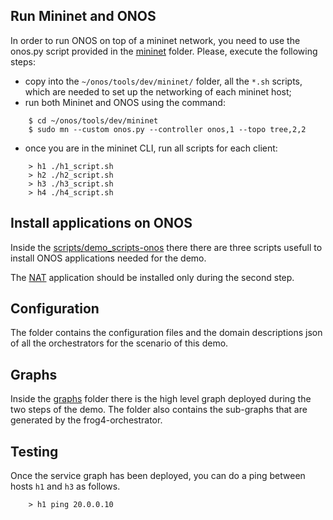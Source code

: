 ## Run Mininet and ONOS

In order to run ONOS on top of a mininet network, you need to use the onos.py script provided in the [mininet](mininet/) folder.
Please, execute the following steps:

* copy into the `~/onos/tools/dev/mininet/` folder, all the `*.sh` scripts, which are needed to set up the networking of each mininet host;
* run both Mininet and ONOS using the command:
```
	$ cd ~/onos/tools/dev/mininet
	$ sudo mn --custom onos.py --controller onos,1 --topo tree,2,2
```
* once you are in the mininet CLI, run all scripts for each client:
```
	> h1 ./h1_script.sh
	> h2 ./h2_script.sh
	> h3 ./h3_script.sh
	> h4 ./h4_script.sh
```

## Install applications on ONOS

Inside the [scripts/demo_scripts-onos](scripts/demo_scripts-onos) there there are three scripts usefull to install ONOS applications needed for the demo.

The [NAT](https://github.com/netgroup-polito/onos-applications/tree/master/nat) application should be installed only during the second step.

## Configuration

The [](config/) folder contains the configuration files and the domain descriptions json of all the orchestrators for the scenario of this demo.

## Graphs

Inside the [graphs](./graphs/) folder there is the high level graph deployed during the two steps of the demo. The folder also contains the sub-graphs that are generated by the frog4-orchestrator.

## Testing

Once the service graph has been deployed, you can do a ping between hosts `h1` and `h3` as follows.

```
	> h1 ping 20.0.0.10
```
